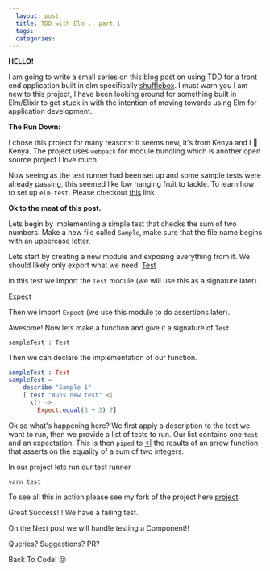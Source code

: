 ```yaml
---
  layout: post
  title: TDD with Elm .. part 1
  tags:
  categories:
---
```

**HELLO!**

I am going to write a small series on this blog post on using TDD for a front end application built in elm specifically [shufflebox](https://github.com/AndelaOSP/shufflebox-frontend). I must warn you I am new to this project, I have been looking around for something built in Elm/Elixir to get stuck in with the intention of moving towards using Elm for application development.

**The Run Down:**

I chose this project for many reasons: it seems new, it's from Kenya and I 	&#x1f49c;  Kenya.
The project uses `webpack` for module bundling which is another open source project I love much.

Now seeing as the test runner had been set up and some sample tests were already passing, this seemed like low hanging fruit to tackle. To learn how to set up `elm-test`. Please checkout [this](https://github.com/elm-community/elm-test) link.

**Ok to the meat of this post.**

Lets begin by implementing a simple test that checks the sum of two numbers.
Make a new file called `Sample`, make sure that the file name begins with an uppercase letter.


Lets start by creating a new module and exposing everything from it. We should likely only export what  we need.
[Test](http://package.elm-lang.org/packages/elm-community/elm-test/latest/Test)

In this test we Import the `Test` module (we will use this as a signature later).

[Expect](http://package.elm-lang.org/packages/elm-community/elm-test/latest/Expect)

Then we import `Expect` (we use this module to do assertions later).

Awesome! Now lets make a function and give it a signature of `Test`

`sampleTest : Test`

Then we can declare the implementation of our function.

```elm
sampleTest : Test
sampleTest =
    describe "Sample 1"
    [ test "Runs new test" <|
      \() ->
        Expect.equal(3 + 3) 7]
```

Ok so what's happening here?
We first apply a description to the test we want to run, then we provide a list of tests to run. Our list contains one `test` and an expectation. This is then `piped` to [<|](http://elm-lang.org/docs/syntax#infix-operators) the results of an arrow function that asserts on the equality of a sum of two integers.

In our project lets run our test runner

`yarn test`

To see all this in action please see my fork of the project here
[project](https://github.com/zacck/shufflebox-frontend/tree/test).

Great Success!!! We have a failing test.

On the Next post we will handle testing a Component!!


Queries? Suggestions? PR?

Back To Code! &#x1f61d;
